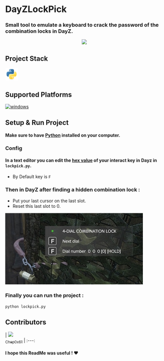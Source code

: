 # DayZLockPick

### Small tool to emulate a keyboard to crack the password of the combination locks in DayZ.

<div align="center">
<img src="https://static.wikia.nocookie.net/dayz_gamepedia/images/5/5b/CombinationLock.png/revision/latest/scale-to-width-down/300?cb=20181213204531" />
</div>

## Project Stack

<a href="https://www.python.org" target="_blank" rel="noreferrer"> <img src="https://raw.githubusercontent.com/devicons/devicon/master/icons/python/python-original.svg" alt="python" width="40" height="40"/> </a>

## Supported Platforms

<a href="https://www.microsoft.com/en-us" target="_blank" rel="noreferrer">
        <img src="https://cdn.jsdelivr.net/gh/devicons/devicon/icons/windows8/windows8-original.svg" alt="windows" width="35" height="35"/>
</a>

## Setup & Run Project

#### Make sure to have [Python](https://www.python.org/downloads/) installed on your computer.

### Config
#### In a text editor you can edit the [hex value](https://web.archive.org/web/20190801085838/http://www.gamespp.com/directx/directInputKeyboardScanCodes.html) of your interact key in Dayz in `lockpick.py`. 
- By Default key is `F`

### Then in DayZ after finding a hidden combination lock :

- Put your last cursor on the last slot.
- Reset this last slot to 0.

<img src="https://github.com/Chep0x61/DayZLockPick/blob/main/.github/assets/combinationlock.jpg?raw=true" /> 

### Finally you can run the project :

```bash
python lockpick.py
```

## Contributors

| [<img src="https://github.com/Chep0x61.png?size=85" width=85><br><sub>Chep0x61</sub>](https://github.com/Chep0x61) | 
:---: 

#### I hope this ReadMe was useful ! :heart:
